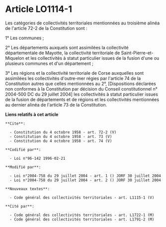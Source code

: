 # Article LO1114-1

Les catégories de collectivités territoriales mentionnées au troisième alinéa de l'article 72-2 de la Constitution sont : 

1° Les communes ; 

2° Les départements auxquels sont assimilées la collectivité départementale de Mayotte, la collectivité territoriale de
Saint-Pierre-et-Miquelon et les collectivités à statut particulier issues de la fusion d'une ou plusieurs communes et d'un
département ; 

3° Les régions et la collectivité territoriale de Corse auxquelles sont assimilées les collectivités d'outre-mer régies par
l'article 74 de la Constitution autres que celles mentionnées au 2°, [Dispositions déclarées non conformes à la Constitution
par décision du Conseil constitutionnel n° 2004-500 DC du 29 juillet 2004] les collectivités à statut particulier issues de
la fusion de départements et de régions et les collectivités mentionnées au dernier alinéa de l'article 73 de la
Constitution.

**Liens relatifs à cet article**

	**Cite**:

	  - Constitution du 4 octobre 1958 - art. 72-2 (V)
	  - Constitution du 4 octobre 1958 - art. 73 (V)
	  - Constitution du 4 octobre 1958 - art. 74 (V)

	**Codifié par**:

	  - Loi n°96-142 1996-02-21

	**Modifié par**:

	  - Loi n°2004-758 du 29 juillet 2004 - art. 1 () JORF 30 juillet 2004
	  - Loi n°2004-758 du 29 juillet 2004 - art. 2 () JORF 30 juillet 2004

	**Nouveaux textes**:

	  - Code général des collectivités territoriales - art. L1115-1 (V)

	**Cité par**:

	  - Code général des collectivités territoriales - art. L1722-1 (M)
	  - Code général des collectivités territoriales - art. L1791-2 (M)
